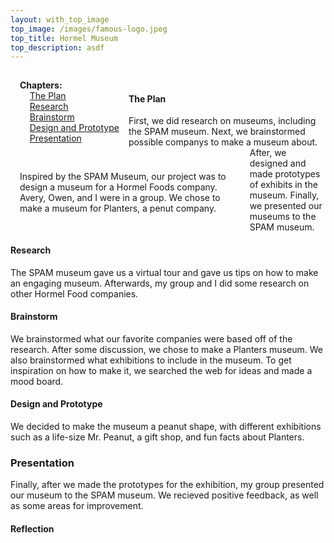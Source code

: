 ```yaml
---
layout: with_top_image
top_image: /images/famous-logo.jpeg
top_title: Hormel Museum
top_description: asdf
---
```

<div class="clearfix">
  <div style="float: left; padding:15px">
    <b>Chapters:</b><br/> 
    &nbsp; &nbsp; <a href="#the-plan">The Plan</a><br/> 
    &nbsp; &nbsp; <a href="#research">Research</a><br/>
    &nbsp; &nbsp; <a href="#brainstorm">Brainstorm</a><br/>
    &nbsp; &nbsp; <a href="#design-and-prototype">Design and Prototype</a><br/>
    &nbsp; &nbsp; <a href="#presentation">Presentation</a><br/>
  </div>
  <div style="float: left; padding:15px; width: 70%;">
    <p>Inspired by the SPAM Museum, our project was to design a museum for a Hormel Foods company. Avery, Owen, and I were in a group. We chose to make a museum for Planters, a penut company.
    </p>
  </div>
</div>
<br/>


#### The Plan
First, we did research on museums, including the SPAM museum. Next, we brainstormed possible companys to make a museum about. After, we designed and made prototypes of exhibits in the museum. Finally, we presented our museums to the SPAM museum.

#### Research
The SPAM museum gave us a virtual tour and gave us tips on how to make an engaging museum. Afterwards, my group and I did some research on other Hormel Food companies.

#### Brainstorm
We brainstormed what our favorite companies were based off of the research. After some discussion, we chose to make a Planters museum. We also brainstormed what exhibitions to include in the museum. To get inspiration on how to make it, we searched the web for ideas and made a mood board.

#### Design and Prototype
We decided to make the museum a peanut shape, with different exhibitions such as a life-size Mr. Peanut, a gift shop, and fun facts about Planters.

### Presentation
Finally, after we made the prototypes for the exhibition, my group presented our museum to the SPAM museum. We recieved positive feedback, as well as some areas for improvement.

#### Reflection
